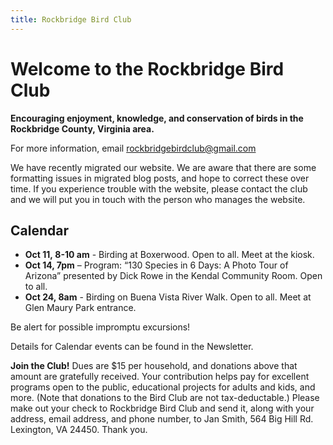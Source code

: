 ```yaml
---
title: Rockbridge Bird Club
---
```

# Welcome to the Rockbridge Bird Club

**Encouraging enjoyment, knowledge, and conservation of birds in the Rockbridge
County, Virginia area.**

For more information, email rockbridgebirdclub@gmail.com

We have recently migrated our website. We are aware that there are some
formatting issues in migrated blog posts, and hope to correct these over time.
If you experience trouble with the website, please contact the club and we will
put you in touch with the person who manages the website.

## Calendar

* **Oct 11, 8-10 am** - Birding at Boxerwood. Open to all. Meet at the kiosk.
* **Oct 14, 7pm** – Program: “130 Species in 6 Days: A Photo Tour of Arizona” presented by Dick Rowe in the Kendal Community Room. Open to all.
* **Oct 24, 8am** - Birding on Buena Vista River Walk. Open to all. Meet at Glen Maury Park entrance.

Be alert for possible impromptu excursions!

Details for Calendar events can be found in the Newsletter.

**Join the Club!**  Dues are $15 per household, and donations above that amount are
gratefully received.  Your contribution helps pay for excellent programs open
to the public, educational projects for adults and kids, and more.  (Note that
donations to the Bird Club are not tax-deductable.) Please make out your check
to Rockbridge Bird Club and send it, along with your address, email address,
and phone number, to Jan Smith, 564 Big Hill Rd. Lexington, VA 24450. Thank
you.
